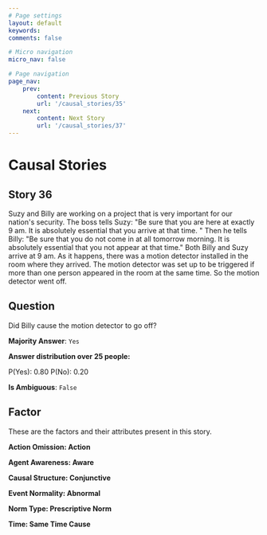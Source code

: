 ```yaml
---
# Page settings
layout: default
keywords:
comments: false

# Micro navigation
micro_nav: false

# Page navigation
page_nav:
    prev:
        content: Previous Story
        url: '/causal_stories/35'
    next:
        content: Next Story
        url: '/causal_stories/37'
---
```

# Causal Stories

## Story 36

<div class='text-hightlight'>
Suzy and Billy are working on a project that is very important for our nation's security. The boss tells Suzy: "Be sure that you are here at exactly 9 am. It is absolutely essential that you arrive at that time. " Then he tells Billy: "Be sure that you do not come in at all tomorrow morning. It is absolutely essential that you not appear at that time." Both Billy and Suzy arrive at 9 am. As it happens, there was a motion detector installed in the room where they arrived. The motion detector was set up to be triggered if more than one person appeared in the room at the same time. So the motion detector went off.
</div>

## Question

<p>
<div class='text-hightlight'>Did Billy cause the motion detector to go off?</div>
</p>

**Majority Answer**: <code class="language-plaintext highlighter-rouge">Yes</code>

**Answer distribution over 25 people:**

<div class="container">
<div class="row">
<div class="col-md-7">
    <div class="slider-container">
        <div class="slider">
            <div class="slider-value" id="sliderValue"></div>
        </div>
        <div class="slider-labels">
            <span id="yesLabel">P(Yes): 0.80</span>
            <span id="noLabel">P(No): 0.20</span>
        </div>
    </div>
</div>
</div>
</div>

**Is Ambiguous**:  <code class="language-plaintext highlighter-rouge">False</code> <!-- False -->

## Factor

These are the factors and their attributes present in this story.


<div class="callout callout--info">
    <p><strong>Action Omission: Action</strong></p>
</div>

<div class="callout callout--info">
    <p><strong>Agent Awareness: Aware</strong></p>
</div>

<div class="callout callout--info">
    <p><strong>Causal Structure: Conjunctive</strong></p>
</div>

<div class="callout callout--info">
    <p><strong>Event Normality: Abnormal</strong></p>
</div>

<div class="callout callout--info">
    <p><strong>Norm Type: Prescriptive Norm</strong></p>
</div>

<div class="callout callout--info">
    <p><strong>Time: Same Time Cause</strong></p>
</div>
